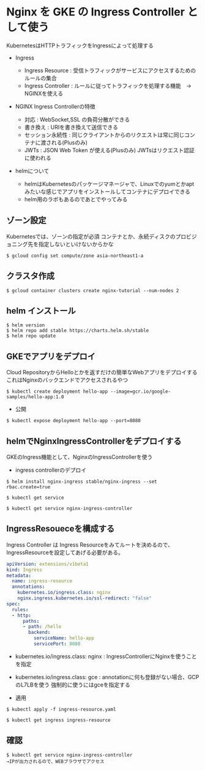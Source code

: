 # Nginx を GKE の Ingress Controller として使う

KubernetesはHTTPトラフィックをIngressによって処理する

- Ingress
  - Ingress Resource    : 受信トラフィックがサービスにアクセスするためのルールの集合
  - Ingress Controller  : ルールに従ってトラフィックを処理する機能　→ NGINXを使える

- NGINX Ingress Controllerの特徴
  - 対応        : WebSocket,SSL の負荷分散ができる
  - 書き換え    : URIを書き換えて送信できる
  - セッション永続性  : 同じクライアントからのリクエストは常に同じコンテナに渡される(Plusのみ)
  - JWTs        : JSON Web Token が使える(Plusのみ) JWTsはリクエスト認証に使われる

- helmについて
  - helmはKubernetesのパッケージマネージャで、Linuxでのyumとかaptみたいな感じでアプリをインストールしてコンテナにデプロイできる
  - helm用のラボもあるのであとでやってみる

## ゾーン設定

Kubernetesでは、ゾーンの指定が必須
コンテナとか、永続ディスクのプロビジョニング先を指定しないといけないからかな

```
$ gcloud config set compute/zone asia-northeast1-a
```

## クラスタ作成

```
$ gcloud container clusters create nginx-tutorial --num-nodes 2
```

## helm インストール

```
$ helm version
$ helm repo add stable https://charts.helm.sh/stable
$ helm repo update
```

## GKEでアプリをデプロイ

Cloud RepositoryからHelloとかを返すだけの簡単なWebアプリをデプロイする
これはNginxのバックエンドでアクセスされるやつ

```
$ kubectl create deployment hello-app --image=gcr.io/google-samples/hello-app:1.0
```

- 公開

```
$ kubectl expose deployment hello-app --port=8080
```

## helmでNginxIngressControllerをデプロイする

GKEのIngress機能として、NginxのIngressControllerを使う

- ingress controllerのデプロイ

```
$ helm install nginx-ingress stable/nginx-ingress --set rbac.create=true
```

```
$ kubectl get service
```

```
$ kubectl get service nginx-ingress-controller
```

## IngressResoueceを構成する

Ingress Controller は Ingress Resourceをみてルートを決めるので、
IngressResourceを設定してあげる必要がある。

```yaml:ingress-resource.yaml
apiVersion: extensions/v1beta1
kind: Ingress
metadata:
  name: ingress-resource
  annotations:
    kubernetes.io/ingress.class: nginx
    nginx.ingress.kubernetes.io/ssl-redirect: "false"
spec:
  rules:
  - http:
      paths:
      - path: /hello
        backend:
          serviceName: hello-app
          servicePort: 8080
```
  - kubernetes.io/ingress.class: nginx  : IngressControllerにNginxを使うことを指定
  - kubernetes.io/ingress.class: gce    : annotationに何も登録がない場合、GCPのL7LBを使う 強制的に使うにはgceを指定する

- 適用

```
$ kubectl apply -f ingress-resource.yaml

$ kubectl get ingress ingress-resource
```

## 確認

```
$ kubectl get service nginx-ingress-controller
→IPが出力されるので、WEBブラウザでアクセス
```